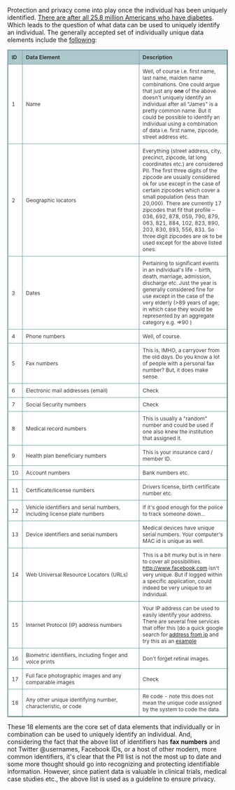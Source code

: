 Protection and privacy come into play once the individual has been uniquely identified. [There are after all 25.8 million Americans who have diabetes](http://ndep.nih.gov/diabetes-facts/). Which leads to the question of what data can be used to uniquely identify an individual. The generally accepted set of individually unique data elements include the [following](http://www.oshpd.ca.gov/Boards/CPHS/HIPAAIdentifiers.pdf):

<style type="text/css">.tftable {font-size:12px;color:#333333; width:100%;border-width: 1px;border-color: #729ea5;border-collapse: collapse;}
.tftable th {font-size:12px;background-color:#acc8cc;border-width: 1px;padding: 8px;border-style: solid;border-color: #729ea5;text-align:left;}
.tftable tr {background-color:#ffffff;}
.tftable td {font-size:12px;border-width: 1px;padding: 8px;border-style: solid;border-color: #729ea5;}
</style>
<table border="1" class="tftable">
	<tbody>
		<tr>
			<th>ID</th>
			<th>Data Element</th>
			<th>Description</th>
		</tr>
	</tbody>
	<tbody>
		<tr>
			<td>1</td>
			<td width="250px">Name</td>
			<td>Well, of course i.e. first name, last name, maiden name combinations. One could argue that just any <strong>one</strong> of the above doesn&#39;t uniquely identify an individual after all &quot;James&quot; is a pretty common name. But it could be possible to identify an individual using a combination of data i.e. first name, zipcode, street address etc.</td>
		</tr>
		<tr>
			<td>2</td>
			<td>Geographic locators</td>
			<td>Everything (street address, city, precinct, zipcode, lat long coordinates etc.) are considered PII. The first three digits of the zipcode are usually considered ok for use except in the case of certain zipcodes which cover a small population (less than 20,000). There are currently 17 zipcodes that fit that profile - 036, 692, 878, 059, 790, 879, 063, 821, 884, 102, 823, 890, 203, 830, 893, 556, 831. So three digit zipcodes are ok to be used except for the above listed ones.</td>
		</tr>
		<tr>
			<td>3</td>
			<td>Dates</td>
			<td>Pertaining to significant events in an individual&#39;s life - birth, death, marriage, admission, discharge etc. Just the year is generally considered fine for use except in the case of the very elderly (&gt;89 years of age; in which case they would be represented by an aggregate category e.g. =&gt;90 )</td>
		</tr>
		<tr>
			<td>4</td>
			<td>Phone numbers</td>
			<td>Well, of course.</td>
		</tr>
		<tr>
			<td>5</td>
			<td>Fax numbers</td>
			<td>This is, IMHO, a carryover from the old days. Do you know a lot of people with a personal fax number? But, it does make sense.</td>
		</tr>
		<tr>
			<td>6</td>
			<td>Electronic mail addresses (email)</td>
			<td>Check</td>
		</tr>
		<tr>
			<td>7</td>
			<td>Social Security numbers</td>
			<td>Check</td>
		</tr>
		<tr>
			<td>8</td>
			<td>Medical record numbers</td>
			<td>This is usually a &quot;random&quot; number and could be used if one also knew the institution that assigned it.</td>
		</tr>
		<tr>
			<td>9</td>
			<td>Health plan beneficiary numbers</td>
			<td>This is your insurance card / member ID.</td>
		</tr>
		<tr>
			<td>10</td>
			<td>Account numbers</td>
			<td>Bank numbers etc.</td>
		</tr>
		<tr>
			<td>11</td>
			<td>Certificate/license numbers</td>
			<td>Drivers license, birth certificate number etc.</td>
		</tr>
		<tr>
			<td>12</td>
			<td>Vehicle identifiers and serial numbers, including license plate numbers</td>
			<td>If it&#39;s good enough for the police to track someone down...</td>
		</tr>
		<tr>
			<td>13</td>
			<td>Device identifiers and serial numbers</td>
			<td>Medical devices have unique serial numbers. Your computer&#39;s MAC id is unique as well.</td>
		</tr>
		<tr>
			<td>14</td>
			<td>Web Universal Resource Locators (URLs)</td>
			<td>This is a bit murky but is in here to cover all possibilities. <a href="http://www.facebook.com" rel="nofollow">http://www.facebook.com</a> isn&#39;t very unique. But if logged within a specific application, could indeed be very unique to an individual.</td>
		</tr>
		<tr>
			<td>15</td>
			<td>Internet Protocol (IP) address numbers</td>
			<td>Your IP address can be used to easily identify your address. There are several free services that offer this (do a quick google search for <a href="https://www.google.com/search?q=address+from+ip&amp;oq=address" rel="nofollow">address from ip</a> and try this as an <a href="http://geobytes.com/get-city-details-api/" rel="nofollow">example</a></td>
		</tr>
		<tr>
			<td>16</td>
			<td>Biometric identifiers, including finger and voice prints</td>
			<td>Don&#39;t forget retinal images.</td>
		</tr>
		<tr>
			<td>17</td>
			<td>Full face photographic images and any comparable images</td>
			<td>Check</td>
		</tr>
		<tr>
			<td>18</td>
			<td>Any other unique identifying number, characteristic, or code</td>
			<td>Re code - note this does not mean the unique code assigned by the system to code the data.</td>
		</tr>
	</tbody>
</table>

These 18 elements are the core set of data elements that individually or in combination can be used to uniquely identify an individual. And, considering the fact that the above list of identifiers has **fax numbers** and not Twitter @usernames, Facebook IDs, or a host of other modern, more common identifiers, it's clear that the PII list is not the most up to date and some more thought should go into recognizing and protecting identifiable information. However, since patient data is valuable in clinical trials, medical case studies etc., the above list is used as a guideline to ensure privacy.
